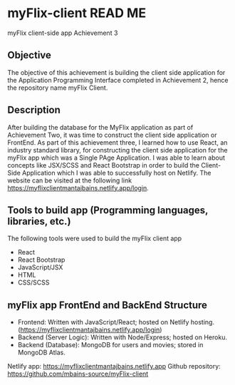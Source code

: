 # myFlix-client READ ME
myFlix client-side app Achievement 3


Objective
---------
The objective of this achievement is building the client side application for the Application Programming Interface 
completed in Achievement 2, hence the repository name myFlix Client. 

Description
------------

After building the database for the MyFlix application as part of Achievement Two, it was time to construct the client side application
or FrontEnd. As part of this achievement three, I learned how to use React, an industry standard library, for constructing the client side application
for the myFlix app which was a Single PAge Application. I was able to learn about concepts like JSX/SCSS and React Bootstrap in order to build the Client-Side Application which I was able to successfully
host on Netlify. The website can be visited at the following link https://myflixclientmantajbains.netlify.app/login.

Tools to build app (Programming languages, libraries, etc.)
-----------------------------------------------------------
The following tools were used to build the myFlix client app
  -  React
  -  React Bootstrap
  -  JavaScript/JSX
  -  HTML
  -   CSS/SCSS

myFlix app FrontEnd and BackEnd Structure
-----------------------------------------

-  Frontend: Written with JavaScript/React; hosted on Netlify hosting. (https://myflixclientmantajbains.netlify.app/login)
-  Backend (Server Logic): Written with Node/Express; hosted on Heroku.
-  Backend (Database): MongoDB for users and movies; stored in MongoDB Atlas.

Netlify app: https://myflixclientmantajbains.netlify.app
Github repository: https://github.com/mbains-source/myFlix-client

